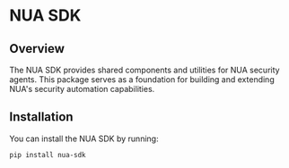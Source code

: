 # NUA SDK

## Overview

The NUA SDK provides shared components and utilities for NUA security agents. This package serves as a foundation for building and extending NUA's security automation capabilities.

## Installation
You can install the NUA SDK by running:
```sh
pip install nua-sdk
```
